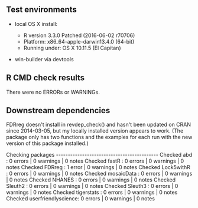 ## Test environments

  * local OS X install: 
    * R version 3.3.0 Patched (2016-06-02 r70706)
    * Platform: x86_64-apple-darwin13.4.0 (64-bit)
    * Running under: OS X 10.11.5 (El Capitan)
  
  * win-builder via devtools

## R CMD check results

There were no ERRORs or WARNINGs. 

## Downstream dependencies

FDRreg doesn't install in revdep_check() and hasn't been updated on CRAN since 2014-03-05, but my
locally installed version appears to work.  (The package only has two functions and the 
examples for each run with the new version of this package installed.)

Checking packages -------------------------------------------
Checked abd                : 0 errors | 0 warnings | 0 notes
Checked fastR              : 0 errors | 0 warnings | 0 notes
Checked FDRreg             : 1 error  | 0 warnings | 0 notes
Checked Lock5withR         : 0 errors | 0 warnings | 0 notes
Checked mosaicData         : 0 errors | 0 warnings | 0 notes
Checked NHANES             : 0 errors | 0 warnings | 0 notes
Checked Sleuth2            : 0 errors | 0 warnings | 0 notes
Checked Sleuth3            : 0 errors | 0 warnings | 0 notes
Checked tigerstats         : 0 errors | 0 warnings | 0 notes
Checked userfriendlyscience: 0 errors | 0 warnings | 0 notes


